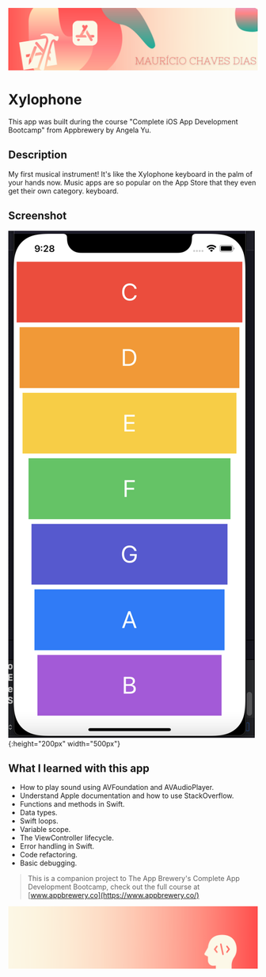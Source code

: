 ![Begin Banner](Documentation/readme-begin-banner-mau.png)

# Xylophone

This app was built during the course "Complete iOS App Development Bootcamp" from Appbrewery by Angela Yu.

## Description

My first musical instrument! It's like the Xylophone keyboard in the palm of your hands now. Music apps are so popular on the App Store that they even get their own category. keyboard.

## Screenshot

![Screenshot Screenshot](Documentation/Screenshot.png){:height="200px" width="500px"}

## What I learned with this app

* How to play sound using AVFoundation and AVAudioPlayer.
* Understand Apple documentation and how to use StackOverflow.
* Functions and methods in Swift. 
* Data types.
* Swift loops.
* Variable scope.
* The ViewController lifecycle.
* Error handling in Swift.
* Code refactoring.
* Basic debugging.


>This is a companion project to The App Brewery's Complete App Development Bootcamp, check out the full course at [www.appbrewery.co](https://www.appbrewery.co/)

![End Banner](Documentation/readme-end-banner-mau.png)

